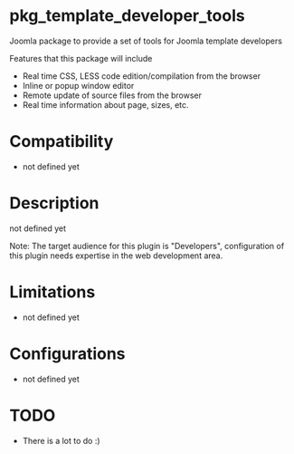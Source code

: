 # pkg_template_developer_tools

Joomla package to provide a set of tools for Joomla template developers

Features that this package will include 

* Real time CSS, LESS code edition/compilation from the browser
* Inline or popup window editor
* Remote update of source files from the browser
* Real time information about page, sizes, etc.

# Compatibility

* not defined yet

# Description

not defined yet

Note: The target audience for this plugin is "Developers", configuration of this plugin needs expertise in the web development area.

# Limitations

* not defined yet

# Configurations

* not defined yet

# TODO

* There is a lot to do :)
